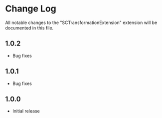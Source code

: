 # Change Log

All notable changes to the "SCTransformationExtension" extension will be documented in this file.

## 1.0.2

- Bug fixes

## 1.0.1

- Bug fixes

## 1.0.0

- Initial release